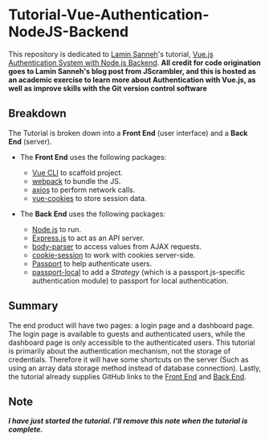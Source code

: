 # Tutorial-Vue-Authentication-NodeJS-Backend
This repository is dedicated to [Lamin Sanneh](https://blog.jscrambler.com/author/lamin-sanneh)'s tutorial, [Vue.js Authentication System with Node.js Backend](https://blog.jscrambler.com/vue-js-authentication-system-with-node-js-backend/).  **All credit for code origination goes to Lamin Sanneh's blog post from JScrambler, and this is hosted as an academic exercise to learn more about Authentication with Vue.js, as well as improve skills with the Git version control software**

## Breakdown
The Tutorial is broken down into a **Front End** (user interface) and a **Back End** (server).  

- The **Front End** uses the following packages:
  - [Vue CLI](https://www.npmjs.com/package/@vue/cli) to scaffold project.
  - [webpack](https://webpack.js.org/) to bundle the JS.
  - [axios](https://www.npmjs.com/package/axios) to perform network calls.
  - [vue-cookies](https://www.npmjs.com/package/vue-cookies) to store session data.

- The **Back End** uses the following packages:
  - [Node.js](https://nodejs.org/en/) to run.
  - [Express.js](https://www.npmjs.com/package/express) to act as an API server.
  - [body-parser](https://www.npmjs.com/package/body-parser) to access values from AJAX requests.
  - [cookie-session](https://www.npmjs.com/package/cookie-session) to work with cookies server-side.
  - [Passport](https://www.npmjs.com/package/passport) to help authenticate users.
  - [passport-local](https://www.npmjs.com/package/passport-local) to add a *Strategy* (which is a passport.js-specific authentication module) to passport for local authentication.

## Summary
The end product will have two pages:  a login page and a dashboard page.  The login page is available to guests and authenticated users, while the dashboard page is only accessible to the authenticated users.  This tutorial is primarily about the authentication mechanism, not the storage of credentials.  Therefore it will have some shortcuts on the server (Such as using an array data storage method instead of database connection).  Lastly, the tutorial already supplies GitHub links to the [Front End](https://github.com/JscramblerBlog/jscrambler-vueauthclient) and [Back End](https://github.com/JscramblerBlog/jscrambler-vueauthclient-backend).

## Note
***I have just started the tutorial.  I'll remove this note when the tutorial is complete.***